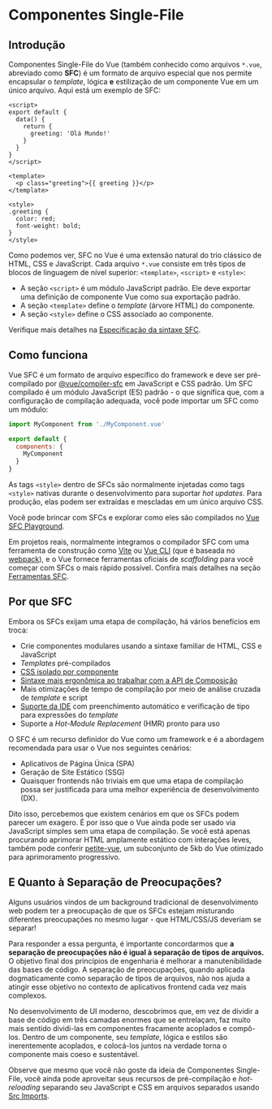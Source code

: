 # Componentes Single-File

## Introdução

Componentes Single-File do Vue (também conhecido como arquivos `*.vue`, abreviado como **SFC**) é um formato de arquivo especial que nos permite encapsular o *template*, lógica **e** estilização de um componente Vue em um único arquivo. Aqui está um exemplo de SFC:

```vue
<script>
export default {
  data() {
    return {
      greeting: 'Olá Mundo!'
    }
  }
}
</script>

<template>
  <p class="greeting">{{ greeting }}</p>
</template>

<style>
.greeting {
  color: red;
  font-weight: bold;
}
</style>
```

Como podemos ver, SFC no Vue é uma extensão natural do trio clássico de HTML, CSS e JavaScript. Cada arquivo `*.vue` consiste em três tipos de blocos de linguagem de nível superior: `<template>`, `<script>` e `<style>`:

- A seção `<script>` é um módulo JavaScript padrão. Ele deve exportar uma definição de componente Vue como sua exportação padrão.
- A seção `<template>` define o *template* (árvore HTML) do componente.
- A seção `<style>` define o CSS associado ao componente.

Verifique mais detalhes na [Especificação da sintaxe SFC](/api/sfc-spec).

## Como funciona

Vue SFC é um formato de arquivo específico do framework e deve ser pré-compilado por [@vue/compiler-sfc](https://github.com/vuejs/vue-next/tree/master/packages/compiler-sfc) em JavaScript e CSS padrão. Um SFC compilado é um módulo JavaScript (ES) padrão - o que significa que, com a configuração de compilação adequada, você pode importar um SFC como um módulo:

```js
import MyComponent from './MyComponent.vue'

export default {
  components: {
    MyComponent
  }
}
```

As tags `<style>` dentro de SFCs são normalmente injetadas como tags `<style>` nativas durante o desenvolvimento para suportar _hot updates_. Para produção, elas podem ser extraídas e mescladas em um único arquivo CSS.

Você pode brincar com SFCs e explorar como eles são compilados no [Vue SFC Playground](https://sfc.vuejs.org/).

Em projetos reais, normalmente integramos o compilador SFC com uma ferramenta de construção como [Vite](https://vitejs.dev/) ou [Vue CLI](http://cli.vuejs.org/) (que é baseada no [webpack](https://webpack.js.org/)), e o Vue fornece ferramentas oficiais de _scaffolding_ para você começar com SFCs o mais rápido possível. Confira mais detalhes na seção [Ferramentas SFC](/api/sfc-tooling).

## Por que SFC

Embora os SFCs exijam uma etapa de compilação, há vários benefícios em troca:

- Crie componentes modulares usando a sintaxe familiar de HTML, CSS e JavaScript
- _Templates_ pré-compilados
- [CSS isolado por componente](/api/sfc-style)
- [Sintaxe mais ergonômica ao trabalhar com a API de Composição](/api/sfc-script-setup)
- Mais otimizações de tempo de compilação por meio de análise cruzada de _template_ e script
- [Suporte da IDE](/api/sfc-tooling.html#ide-support) com preenchimento automático e verificação de tipo para expressões do _template_
- Suporte a _Hot-Module Replacement_ (HMR) pronto para uso

O SFC é um recurso definidor do Vue como um framework e é a abordagem recomendada para usar o Vue nos seguintes cenários:

- Aplicativos de Página Única (SPA)
- Geração de Site Estático (SSG)
- Quaisquer frontends não triviais em que uma etapa de compilação possa ser justificada para uma melhor experiência de desenvolvimento (DX).

Dito isso, percebemos que existem cenários em que os SFCs podem parecer um exagero. É por isso que o Vue ainda pode ser usado via JavaScript simples sem uma etapa de compilação. Se você está apenas procurando aprimorar HTML amplamente estático com interações leves, também pode conferir [petite-vue](https://github.com/vuejs/petite-vue), um subconjunto de 5kb do Vue otimizado para aprimoramento progressivo.

## E Quanto à Separação de Preocupações?

Alguns usuários vindos de um background tradicional de desenvolvimento web podem ter a preocupação de que os SFCs estejam misturando diferentes preocupações no mesmo lugar - que HTML/CSS/JS deveriam se separar!

Para responder a essa pergunta, é importante concordarmos que **a separação de preocupações não é igual à separação de tipos de arquivos.** O objetivo final dos princípios de engenharia é melhorar a manutenibilidade das bases de código. A separação de preocupações, quando aplicada dogmaticamente como separação de tipos de arquivos, não nos ajuda a atingir esse objetivo no contexto de aplicativos frontend cada vez mais complexos.

No desenvolvimento de UI moderno, descobrimos que, em vez de dividir a base de código em três camadas enormes que se entrelaçam, faz muito mais sentido dividi-las em componentes fracamente acoplados e compô-los. Dentro de um componente, seu _template_, lógica e estilos são inerentemente acoplados, e colocá-los juntos na verdade torna o componente mais coeso e sustentável.

Observe que mesmo que você não goste da ideia de Componentes Single-File, você ainda pode aproveitar seus recursos de pré-compilação e _hot-reloading_ separando seu JavaScript e CSS em arquivos separados usando [Src Imports](/api/sfc-spec.html#src-imports).
